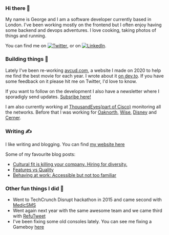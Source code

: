 ### Hi there 👋
My name is George and I am a software developer currently based in London. I've been working mostly on the frontend but I often enjoy having some backend and devops adventures. I love cooking, taking photos of things and running.

<!-- Actual text -->

You can find me on [![Twitter][1.2]][1], or on [![LinkedIn][2.2]][2].

<!-- Icons -->

[1.2]: http://i.imgur.com/wWzX9uB.png
[2.2]: https://d1r0s904xa43e6.cloudfront.net/linkedin.png

<!-- Links to your social media accounts -->

[1]: https://twitter.com/stefanisg
[2]: https://www.linkedin.com/in/gstefanis/

### Building things 🔨
Lately I've been re-working [avcud.com](https://avcud.com), a website I made on 2020 to help me find the best movie for each year. I wrote about it [on dev.to](https://dev.to/stefanisg/completing-a-side-project-presenting-avcud-1f1k). If you have some feedback on it please hit me on Twitter, I'd love to know.

If you want to follow on the development I also have a newsletter where I sporadigly send updates. [Subsribe here!](https://avcud.substack.com/)

I am also currently working at [ThousandEyes(part of Cisco)](https://thousandeyes.com) monitoring all the networks. Before that I was working for [Oaknorth](https://www.oaknorth.com/), [Wise](https://wise.com/), [Disney](https://disney.co.uk/) and [Cerner](https://www.cerner.com/).

### Writing ✍️
I like writing and blogging. You can find [my website here](https://www.georgestefanis.com/)

Some of my favourite blog posts:
* [Cultural fit is killing your company. Hiring for diversity.](https://www.georgestefanis.com/blog/2017/05/20/hire-for-cultural-diversity.html)
* [Features vs Quality](https://www.georgestefanis.com/blog/2018/02/14/features-vs-quality.html)
* [Behaving at work: Accessible but not too familiar](https://www.georgestefanis.com/blog/2020/03/01/accesssible-but-not-too-familiar.html)

### Other fun things I did 🎸
* Went to TechCrunch Disrupt hackathon in 2015 and came second with [MedicSMS](https://devpost.com/software/medicsms)
* Went again next year with the same awesome team and we came third with [RefuTweet](https://devpost.com/software/refutweet)
* I've been fixing some old consoles lately. You can see me fixing a Gameboy [here](https://www.youtube.com/watch?v=MLtr4vd6cb8)
<!--
**skywritergr/skywritergr** is a ✨ _special_ ✨ repository because its `README.md` (this file) appears on your GitHub profile.

Here are some ideas to get you started:

- 🔭 I’m currently working on ...
- 🌱 I’m currently learning ...
- 👯 I’m looking to collaborate on ...
- 🤔 I’m looking for help with ...
- 💬 Ask me about ...
- 📫 How to reach me: ...
- 😄 Pronouns: ...
- ⚡ Fun fact: ...
-->
